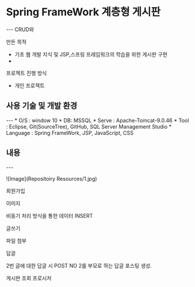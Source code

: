 <h1>Spring FrameWork 계층형 게시판</h1>
---
CRUD와 

만든 목적

 * 기초 웹 개발 지식 및 JSP,스프링 프레임워크의 학습을 위한 게시판 구현
 * 


프로젝트 진행 방식

 * 개인 프로젝트

<h2>사용 기술 및 개발 환경</h2>
---
 * O/S : window 10
 * DB: MSSQL
 * Serve : Apache-Tomcat-9.0.46
 * Tool : Eclipse, Git(SourceTree), GitHub, SQL Server Management Studio
 * Language : Spring FrameWork, JSP, JavaScript, CSS

<h2>내용</h2>
---

![Image](Repositoiry Resources/1.jpg)

회원가입

이미지



비동기 처리 방식을 통한 데이터 INSERT



글쓰기


파일 첨부



답글

2번 글에 대한 답글 시 POST NO 2를 부모로 하는 답글 포스팅 생성.




게시판 조회 프로시저







